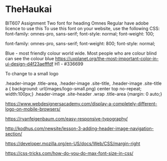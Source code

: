 # TheHaukai
BIT607 Assignment Two
font for heading Omnes Regular <link rel="stylesheet" href="https://use.typekit.net/yso1knq.css"> have adobe licence to use this
To use this font on your website, use the following CSS:
font-family: omnes-pro, sans-serif;
font-style: normal;
font-weight: 100;

<link rel="stylesheet" href="https://use.typekit.net/yso1knq.css">

font-family: omnes-pro, sans-serif;
font-weight: 800;
font-style: normal;

Blue - most friendly colour world wide. Most people who are colour blind can see the colour blue 
https://uxplanet.org/the-most-important-color-in-ui-design-d4f23aefffdf
H1 - #336699

To change to a small logo

.header-image .title-area, .header-image .site-title, .header-image .site-title a { background: url(images/logo-small.png) center top no-repeat; width:100px;}
.header-image .site-header .wrap .title-area {margin: 0 auto;}

https://www.webdesignersacademy.com/display-a-completely-different-logo-on-mobile-browsers/

https://ryanfeigenbaum.com/easy-responsive-typography/

http://kodhus.com/newsite/lesson-3-adding-header-image-navigation-section/

https://developer.mozilla.org/en-US/docs/Web/CSS/margin-right

https://css-tricks.com/how-do-you-do-max-font-size-in-css/
